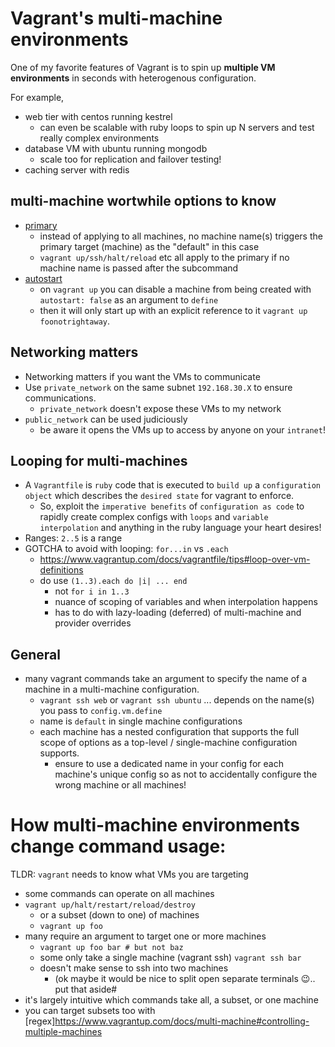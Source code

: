 # Vagrant's multi-machine environments

One of my favorite features of Vagrant is to spin up **multiple VM environments** in seconds with heterogenous configuration.

For example,

- web tier with centos running kestrel
  - can even be scalable with ruby loops to spin up N servers and test really complex environments
- database VM with ubuntu running mongodb
  - scale too for replication and failover testing!
- caching server with redis

## multi-machine wortwhile options to know

- [primary](https://www.vagrantup.com/docs/multi-machine#specifying-a-primary-machine) 
  - instead of applying to all machines, no machine name(s) triggers the primary target (machine) as the "default" in this case
  - `vagrant up/ssh/halt/reload` etc all apply to the primary if no machine name is passed after the subcommand
- [autostart](https://www.vagrantup.com/docs/multi-machine#autostart-machines) 
  - on `vagrant up` you can disable a machine from being created with `autostart: false` as an argument to `define`
  - then it will only start up with an explicit reference to it `vagrant up foonotrightaway`.

## Networking matters

- Networking matters if you want the VMs to communicate
- Use `private_network` on the same subnet `192.168.30.X` to ensure communications. 
  - `private_network` doesn't expose these VMs to my network
- `public_network` can be used judiciously
  - be aware it opens the VMs up to access by anyone on your `intranet`! 

## Looping for multi-machines

- A `Vagrantfile` is `ruby` code that is executed to `build up` a `configuration object` which describes the `desired state` for vagrant to enforce.
  - So, exploit the `imperative benefits` of `configuration as code` to rapidly create complex configs with `loops` and `variable` `interpolation` and anything in the ruby language your heart desires!
- Ranges: `2..5` is a range
- GOTCHA to avoid with looping: `for...in` vs `.each`
  - https://www.vagrantup.com/docs/vagrantfile/tips#loop-over-vm-definitions
  - do use `(1..3).each do |i| ... end`
    - not `for i in 1..3`
    - nuance of scoping of variables and when interpolation happens
    - has to do with lazy-loading (deferred) of multi-machine and provider overrides

## General

- many vagrant commands take an argument to specify the name of a machine in a multi-machine configuration.
  - `vagrant ssh web` or `vagrant ssh ubuntu` ... depends on the name(s) you pass to `config.vm.define`
  - name is `default` in single machine configurations
  - each machine has a nested configuration that supports the full scope of options as a top-level / single-machine configuration supports.
    - ensure to use a dedicated name in your config for each machine's unique config so as not to accidentally configure the wrong machine or all machines!

# How multi-machine environments change command usage:

TLDR: `vagrant` needs to know what VMs you are targeting

- some commands can operate on all machines
- `vagrant up/halt/restart/reload/destroy`
  - or a subset (down to one) of machines
  - `vagrant up foo`
- many require an argument to target one or more machines
  - `vagrant up foo bar # but not baz`
  - some only take a single machine (vagrant ssh)
  `vagrant ssh bar`
  - doesn't make sense to ssh into two machines 
    - (ok maybe it would be nice to split open separate terminals :wink:.. put that aside#
- it's largely intuitive which commands take all, a subset, or one machine
- you can target subsets too with [regex]https://www.vagrantup.com/docs/multi-machine#controlling-multiple-machines
